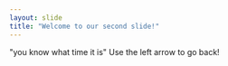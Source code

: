 ```yaml
---
layout: slide
title: "Welcome to our second slide!"
---
```

"you know what time it is"
Use the left arrow to go back!

